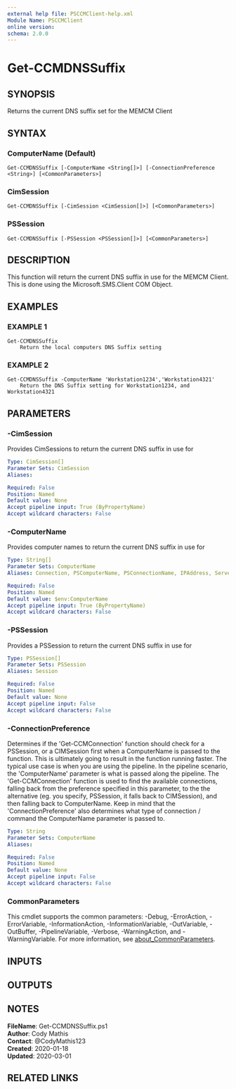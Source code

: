 ```yaml
---
external help file: PSCCMClient-help.xml
Module Name: PSCCMClient
online version:
schema: 2.0.0
---
```


# Get-CCMDNSSuffix

## SYNOPSIS
Returns the current DNS suffix set for the MEMCM Client

## SYNTAX

### ComputerName (Default)
```
Get-CCMDNSSuffix [-ComputerName <String[]>] [-ConnectionPreference <String>] [<CommonParameters>]
```

### CimSession
```
Get-CCMDNSSuffix [-CimSession <CimSession[]>] [<CommonParameters>]
```

### PSSession
```
Get-CCMDNSSuffix [-PSSession <PSSession[]>] [<CommonParameters>]
```

## DESCRIPTION
This function will return the current DNS suffix in use for the MEMCM Client.
This is done using the Microsoft.SMS.Client COM Object.

## EXAMPLES

### EXAMPLE 1
```
Get-CCMDNSSuffix
    Return the local computers DNS Suffix setting
```

### EXAMPLE 2
```
Get-CCMDNSSuffix -ComputerName 'Workstation1234','Workstation4321'
    Return the DNS Suffix setting for Workstation1234, and Workstation4321
```

## PARAMETERS

### -CimSession
Provides CimSessions to return the current DNS suffix in use for

```yaml
Type: CimSession[]
Parameter Sets: CimSession
Aliases:

Required: False
Position: Named
Default value: None
Accept pipeline input: True (ByPropertyName)
Accept wildcard characters: False
```

### -ComputerName
Provides computer names to return the current DNS suffix in use for

```yaml
Type: String[]
Parameter Sets: ComputerName
Aliases: Connection, PSComputerName, PSConnectionName, IPAddress, ServerName, HostName, DNSHostName

Required: False
Position: Named
Default value: $env:ComputerName
Accept pipeline input: True (ByPropertyName)
Accept wildcard characters: False
```

### -PSSession
Provides a PSSession to return the current DNS suffix in use for

```yaml
Type: PSSession[]
Parameter Sets: PSSession
Aliases: Session

Required: False
Position: Named
Default value: None
Accept pipeline input: False
Accept wildcard characters: False
```

### -ConnectionPreference
Determines if the 'Get-CCMConnection' function should check for a PSSession, or a CIMSession first when a ComputerName
is passed to the function.
This is ultimately going to result in the function running faster.
The typical use case is
when you are using the pipeline.
In the pipeline scenario, the 'ComputerName' parameter is what is passed along the
pipeline.
The 'Get-CCMConnection' function is used to find the available connections, falling back from the preference
specified in this parameter, to the the alternative (eg.
you specify, PSSession, it falls back to CIMSession), and then
falling back to ComputerName.
Keep in mind that the 'ConnectionPreference' also determines what type of connection / command
the ComputerName parameter is passed to.

```yaml
Type: String
Parameter Sets: ComputerName
Aliases:

Required: False
Position: Named
Default value: None
Accept pipeline input: False
Accept wildcard characters: False
```

### CommonParameters

This cmdlet supports the common parameters: -Debug, -ErrorAction, -ErrorVariable, -InformationAction, -InformationVariable, -OutVariable, -OutBuffer, -PipelineVariable, -Verbose, -WarningAction, and -WarningVariable. For more information, see [about_CommonParameters](http://go.microsoft.com/fwlink/?LinkID=113216).

## INPUTS

## OUTPUTS

## NOTES

**FileName**:    Get-CCMDNSSuffix.ps1  
**Author**:      Cody Mathis  
**Contact**:     @CodyMathis123  
**Created**:     2020-01-18  
**Updated**:     2020-03-01  

## RELATED LINKS
